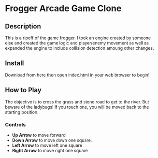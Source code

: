 # Frogger Arcade Game Clone

## Description

This is a ripoff of the game frogger. I took an engine created by someone else and created the game logic and player/enemy movement as well as expanded the engine to include collision detection amoung other changes.

## Install

Download from [here](https://github.com/brianalbin3/frontend-nanodegree-arcade-game) then open index.html in your web browser to begin!

## How to Play

The objective is to cross the grass and stone road to get to the river. But beware of the ladybugs! If you touch one, you will be moved back to the starting position.

### Controls

- **Up Arrow** to move forward
- **Down Arrow** to move down one square.
- **Left Arrow** to move left one square
- **Right Arrow** to move right one square
